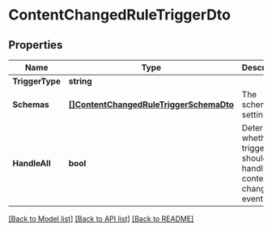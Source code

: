 # ContentChangedRuleTriggerDto

## Properties

Name | Type | Description | Notes
------------ | ------------- | ------------- | -------------
**TriggerType** | **string** |  | 
**Schemas** | [**[]ContentChangedRuleTriggerSchemaDto**](ContentChangedRuleTriggerSchemaDto.md) | The schema settings. | 
**HandleAll** | **bool** | Determines whether the trigger should handle all content changes events. | [optional] 

[[Back to Model list]](../README.md#documentation-for-models) [[Back to API list]](../README.md#documentation-for-api-endpoints) [[Back to README]](../README.md)


